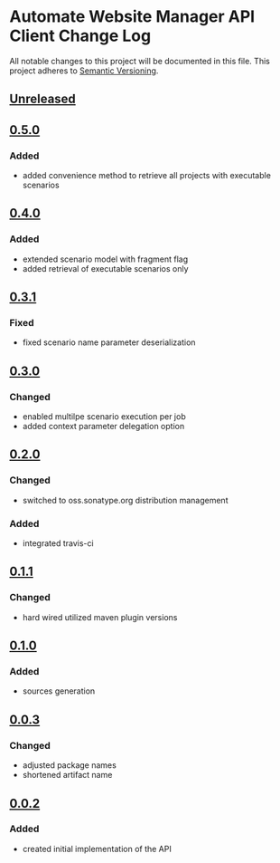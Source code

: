 # Automate Website Manager API Client Change Log
All notable changes to this project will be documented in this file.
This project adheres to [Semantic Versioning](http://semver.org/).

## [Unreleased]

## [0.5.0]
### Added
- added convenience method to retrieve all projects with executable scenarios

## [0.4.0]
### Added
- extended scenario model with fragment flag
- added retrieval of executable scenarios only

## [0.3.1]
### Fixed
- fixed scenario name parameter deserialization

## [0.3.0]
### Changed
- enabled multilpe scenario execution per job
- added context parameter delegation option

## [0.2.0]
### Changed
- switched to oss.sonatype.org distribution management

### Added
- integrated travis-ci

## [0.1.1]
### Changed
- hard wired utilized maven plugin versions

## [0.1.0]
### Added
- sources generation

## [0.0.3]
### Changed 
- adjusted package names
- shortened artifact name

## [0.0.2]
### Added
- created initial implementation of the API

[Unreleased]: https://github.com/automate-website/manager-api-client/compare/0.5.0...HEAD
[0.5.0]: https://github.com/automate-website/manager-api-client/compare/0.4.0...0.5.0
[0.4.0]: https://github.com/automate-website/manager-api-client/compare/0.3.1...0.4.0
[0.3.1]: https://github.com/automate-website/manager-api-client/compare/0.3.0...0.3.1
[0.3.0]: https://github.com/automate-website/manager-api-client/compare/0.2.0...0.3.0
[0.2.0]: https://github.com/automate-website/manager-api-client/compare/0.1.1...0.2.0
[0.1.1]: https://github.com/automate-website/manager-api-client/compare/0.1.0...0.1.1
[0.1.0]: https://github.com/automate-website/manager-api-client/compare/0.0.3...0.1.0
[0.0.3]: https://github.com/automate-website/manager-api-client/compare/0.0.2...0.0.3
[0.0.2]: https://github.com/automate-website/manager-api-client/compare/0.0.0...0.0.2
